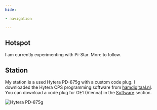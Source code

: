 ```yaml
---
hide:

- navigation

---
```


## Hotspot

I am currently experimenting with Pi-Star. More to follow.

## Station

My station is a used Hytera PD-875g with a custom code plug. I downloaded the Hytera CPS programming software
from [hamdigitaal.nl](https://www.hamdigitaal.nl/hytera-software-1/). You can download a code plug for OE1 (Vienna) in
the [Software](/software/#code-plug) section.

![Hytera PD-875g](/images/hytera_pd875g_accessory.jpg)
